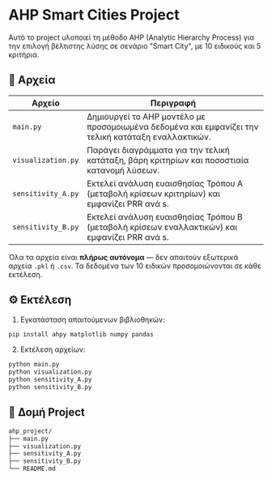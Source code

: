 # AHP Smart Cities Project

Αυτό το project υλοποιεί τη μέθοδο AHP (Analytic Hierarchy Process) για την επιλογή βέλτιστης λύσης σε σενάριο "Smart City", με 10 ειδικούς και 5 κριτήρια.

## 🔧 Αρχεία

| Αρχείο | Περιγραφή |
|--------|-----------|
| `main.py` | Δημιουργεί το AHP μοντέλο με προσομοιωμένα δεδομένα και εμφανίζει την τελική κατάταξη εναλλακτικών. |
| `visualization.py` | Παράγει διαγράμματα για την τελική κατάταξη, βάρη κριτηρίων και ποσοστιαία κατανομή λύσεων. |
| `sensitivity_A.py` | Εκτελεί ανάλυση ευαισθησίας Τρόπου Α (μεταβολή κρίσεων κριτηρίων) και εμφανίζει PRR ανά s. |
| `sensitivity_B.py` | Εκτελεί ανάλυση ευαισθησίας Τρόπου Β (μεταβολή κρίσεων εναλλακτικών) και εμφανίζει PRR ανά s. |

Όλα τα αρχεία είναι **πλήρως αυτόνομα** — δεν απαιτούν εξωτερικά αρχεία `.pkl` ή `.csv`. Τα δεδομένα των 10 ειδικών προσομοιώνονται σε κάθε εκτέλεση.

## ⚙️ Εκτέλεση

1. Εγκατάσταση απαιτούμενων βιβλιοθηκών:

```bash
pip install ahpy matplotlib numpy pandas
```

2. Εκτέλεση αρχείων:

```bash
python main.py
python visualization.py
python sensitivity_A.py
python sensitivity_B.py
```

## 📁 Δομή Project

```bash
ahp_project/
├── main.py
├── visualization.py
├── sensitivity_A.py
├── sensitivity_B.py
└── README.md
